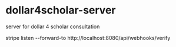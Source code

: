 # dollar4scholar-server
server for dollar 4 scholar consultation 


stripe listen --forward-to http://localhost:8080/api/webhooks/verify
